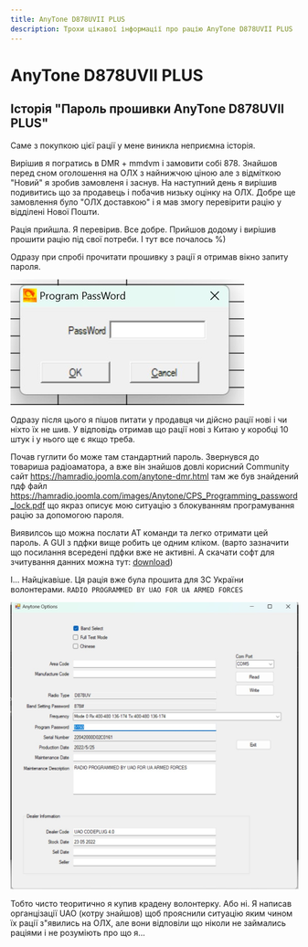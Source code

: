 ```yaml
---
title: AnyTone D878UVII PLUS
description: Трохи цікавої інформації про рацію AnyTone D878UVII PLUS
---
```


# AnyTone D878UVII PLUS

## Історія "Пароль прошивки AnyTone D878UVII PLUS"

Саме з покупкою цієї рації у мене виникла неприємна історія.

Вирішив я погратись в DMR + mmdvm і замовити собі 878. Знайшов перед сном оголошення на ОЛХ з найнижчою ціною але з відміткою "Новий" я зробив замовленя і заснув.  На наступний день я вирішив подивитись що за продавець і побачив низьку оцінку на ОЛХ. Добре ще замовлення було "ОЛХ доставкою" і я мав змогу перевірити рацію у відділені Нової Пошти.

Рація прийшла. Я перевірив. Все добре. Прийшов додому і вирішив прошити рацію під свої потреби. І тут все почалось %)

Одразу при спробі прочитати прошивку з рації я отримав вікно запиту пароля.

![Який ще пароль](./img/0MBAArR.png)

Одразу після цього я пішов питати у продавця чи дійсно рації нові і чи ніхто їх не шив. У відповідь отримав що рації нові з Китаю у коробці 10 штук і у нього ще є якщо треба.

Почав гуглити бо може там стандартний пароль. Звернувся до товариша радіоаматора, а вже він знайшов довлі корисний Community сайт https://hamradio.joomla.com/anytone-dmr.html там же був знайдений пдф файл https://hamradio.joomla.com/images/Anytone/CPS_Programming_password_lock.pdf що якраз описує мою ситуацію з блокуванням програмування рацію за допомогою пароля.

Виявилсоь що можна послати АТ команди та легко отримати цей пароль. А GUI з пдфки вище робить це одним кліком. (варто зазначити що посилання всередені пдфки вже не активні. А скачати софт для зчитування данних можна тут: [download](https://up1.dead.guru/#8a0fws5OJQ38LwiOG40smw))

І... Найцікавіше. Ця рація вже була прошита для ЗС України волонтерами. `RADIO PROGRAMMED BY UAO FOR UA ARMED FORCES`

![Інформація про рацію](./img/h5tPDLY.png)

Тобто чисто теоритично я купив крадену волонтерку. Або ні. Я написав органцізації UAO (котру знайшов) щоб прояснили ситуацію яким чином їх рації з"явились на ОЛХ, але вони відповіли що ніколи не займались раціями і не розуміють про що я...